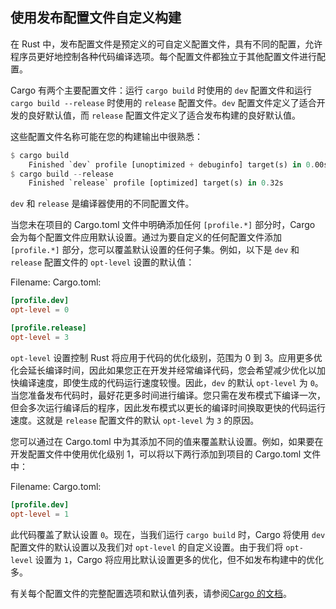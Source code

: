 ## 使用发布配置文件自定义构建

在 Rust 中，发布配置文件是预定义的可自定义配置文件，具有不同的配置，允许程序员更好地控制各种代码编译选项。每个配置文件都独立于其他配置文件进行配置。

Cargo 有两个主要配置文件：运行 `cargo build` 时使用的 `dev` 配置文件和运行 `cargo build --release` 时使用的 `release` 配置文件。`dev` 配置文件定义了适合开发的良好默认值，而 `release` 配置文件定义了适合发布构建的良好默认值。

这些配置文件名称可能在您的构建输出中很熟悉：

```rust
$ cargo build
    Finished `dev` profile [unoptimized + debuginfo] target(s) in 0.00s
$ cargo build --release
    Finished `release` profile [optimized] target(s) in 0.32s
```

`dev` 和 `release` 是编译器使用的不同配置文件。

当您未在项目的 Cargo.toml 文件中明确添加任何 `[profile.*]` 部分时，Cargo 会为每个配置文件应用默认设置。通过为要自定义的任何配置文件添加 `[profile.*]` 部分，您可以覆盖默认设置的任何子集。例如，以下是 `dev` 和 `release` 配置文件的 `opt-level` 设置的默认值：

Filename: Cargo.toml:

```toml
[profile.dev]
opt-level = 0

[profile.release]
opt-level = 3
```

`opt-level` 设置控制 Rust 将应用于代码的优化级别，范围为 0 到 3。应用更多优化会延长编译时间，因此如果您正在开发并经常编译代码，您会希望减少优化以加快编译速度，即使生成的代码运行速度较慢。因此，`dev` 的默认 `opt-level` 为 `0`。当您准备发布代码时，最好花更多时间进行编译。您只需在发布模式下编译一次，但会多次运行编译后的程序，因此发布模式以更长的编译时间换取更快的代码运行速度。这就是 `release` 配置文件的默认 `opt-level` 为 `3` 的原因。

您可以通过在 Cargo.toml 中为其添加不同的值来覆盖默认设置。例如，如果要在开发配置文件中使用优化级别 1，可以将以下两行添加到项目的 Cargo.toml 文件中：

Filename: Cargo.toml:

```toml
[profile.dev]
opt-level = 1
```

此代码覆盖了默认设置 `0`。现在，当我们运行 `cargo build` 时，Cargo 将使用 `dev` 配置文件的默认设置以及我们对 `opt-level` 的自定义设置。由于我们将 `opt-level` 设置为 `1`，Cargo 将应用比默认设置更多的优化，但不如发布构建中的优化多。

有关每个配置文件的完整配置选项和默认值列表，请参阅[Cargo 的文档](https://doc.rust-lang.org/cargo/reference/profiles.html)。